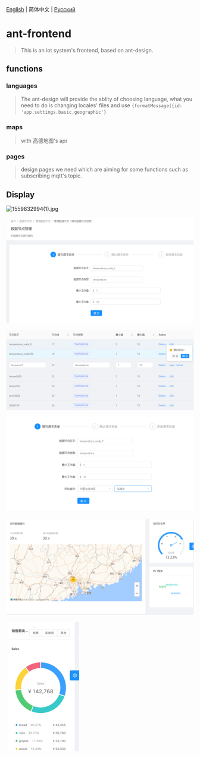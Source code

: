 [English](./README.md) | 简体中文 | [Русский](./README.ru-RU.md)

# ant-frontend

> This is an iot system's frontend, based on ant-design.

## functions

### languages

> The ant-design will provide the ablity of choosing language, what you need to do
is changing locales' files and use `{formatMessage({id: 'app.settings.basic.geographic'}`

### maps

> with 高德地图's api

### pages

> design pages we need which are aiming for some functions such as subscribing mqtt's topic.

## Display

![1559832994(1).jpg](https://i.loli.net/2019/06/06/5cf929b1f382b17711.jpg)

![1559834129(1).jpg](https://raw.githubusercontent.com/tyrantqiao/picgo/master/img/1559834129(1).jpg?token=AE66MAH77LUTUUKRNUIHON247EXR2)

![20190606232022.png](https://raw.githubusercontent.com/tyrantqiao/picgo/master/img/20190606232022.png?token=AE66MAA7C5WXVCPR3DJQ6VK47EXXO)

![20190606232104.png](https://raw.githubusercontent.com/tyrantqiao/picgo/master/img/20190606232104.png?token=AE66MACFXZQUC33ZC7H54WC47EX2A)

![20190606232119.png](https://raw.githubusercontent.com/tyrantqiao/picgo/master/img/20190606232119.png?token=AE66MADO5EFXRJCMFDVWJFC47EX3A)

![20190606232127.png](https://raw.githubusercontent.com/tyrantqiao/picgo/master/img/20190606232127.png?token=AE66MAF5AVRR2P37UO5MOZS47EX3S)